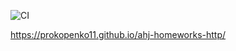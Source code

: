 ![CI](https://github.com/Prokopenko11/ahj-homeworks-http/actions/workflows/deploy.yml/badge.svg)

https://prokopenko11.github.io/ahj-homeworks-http/